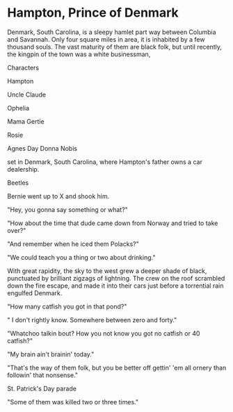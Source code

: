 # Hampton, Prince of Denmark


Denmark, South Carolina, is a sleepy hamlet part way between Columbia and Savannah. Only four square miles in area, it
is inhabited by a few thousand souls. The vast maturity of them are black folk, but until recently, the kingpin of the
town was a white businessman, 





Characters


Hampton


Uncle Claude


Ophelia


Mama Gertie


Rosie


Agnes Day
Donna Nobis


 set in Denmark, South Carolina, where Hampton's father owns a car dealership.



Beetles


Bernie went up to X and shook him.

"Hey, you gonna say something or what?"



"How about the time that dude came down from Norway and tried to take over?"

"And remember when he iced them Polacks?"


"We could teach you a thing or two about drinking."


With great rapidity, the sky to the west grew a deeper shade of black, punctuated by brilliant zigzags of lightning. The
crew on the roof scrambled down the fire escape, and made it into their cars just before a torrential rain engulfed
Denmark.


"How many catfish you got in that pond?"

" I don't rightly know. Somewhere between zero and forty."

"Whatchoo talkin bout? How you not know you got no catfish or 40 catfish?"



"My brain ain't brainin' today."


"That's the way of them folk, but you be better off gettin' 'em all ornery than followin' that nonsense."


St. Patrick's Day parade



"Some of them was killed two or three times."




